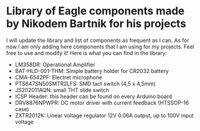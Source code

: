 # Library of Eagle components made by Nikodem Bartnik for his projects
I will update the library and list of components as frequent as I can. As for now I am only adding here components that I am using for my projects. Feel free to use and modify it!
Here is what you can find in the library:
- LM358DR: Operational Amplifier
- BAT-HLD-001-THM: Simple battery holder for CR2032 battery
- CMA-6542PF: Electret microphone
- PTS647SN50SMTR2LFS: SMD tact switch (4,5 x 4,5mm)
- JS202011AQN: small THT slide switch
- ICSP Header: this header can be found on every Arduino board
- DRV8876NPWPR: DC motor driver with current feedback (HTSSOP-16 case)
- ZXTR2012K: Linear voltage regulator 12V 0.06A output, up to 100V input voltage